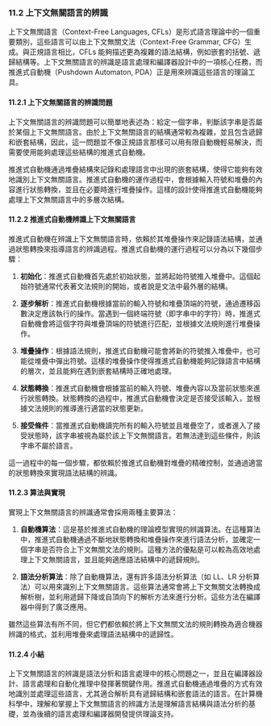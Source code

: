 ### **11.2 上下文無關語言的辨識**

上下文無關語言（Context-Free Languages, CFLs）是形式語言理論中的一個重要類別，這些語言可以由上下文無關文法（Context-Free Grammar, CFG）生成。與正規語言相比，CFLs 能夠描述更為複雜的語法結構，例如嵌套的括號、遞歸結構等。上下文無關語言的辨識是語言處理和編譯器設計中的一項核心任務，而推進式自動機（Pushdown Automaton, PDA）正是用來辨識這些語言的理論工具。

#### **11.2.1 上下文無關語言的辨識問題**

上下文無關語言的辨識問題可以簡單地表述為：給定一個字串，判斷該字串是否屬於某個上下文無關語言。由於上下文無關語言的結構通常較為複雜，並且包含遞歸和嵌套結構，因此，這一問題並不像正規語言那樣可以用有限自動機輕易解決，而需要使用能夠處理這些結構的推進式自動機。

推進式自動機通過堆疊結構來記錄和處理語言中出現的嵌套結構，使得它能夠有效地識別上下文無關語言。推進式自動機的運作過程中，會根據輸入符號和堆疊的內容進行狀態轉換，並且在必要時進行堆疊操作。這樣的設計使得推進式自動機能夠處理上下文無關語言中的多層次結構。

#### **11.2.2 推進式自動機辨識上下文無關語言**

推進式自動機在辨識上下文無關語言時，依賴於其堆疊操作來記錄語法結構，並通過狀態轉換來指導語言的辨識過程。推進式自動機的運行過程可以分為以下幾個步驟：

1. **初始化**：推進式自動機首先處於初始狀態，並將起始符號推入堆疊中。這個起始符號通常代表著文法規則的開始，或者說是文法中最外層的結構。

2. **逐步解析**：推進式自動機根據當前的輸入符號和堆疊頂端的符號，通過遷移函數決定應該執行的操作。當遇到一個終端符號（即字串中的字符）時，推進式自動機會將這個字符與堆疊頂端的符號進行匹配，並根據文法規則進行堆疊操作。

3. **堆疊操作**：根據語法規則，推進式自動機可能會將新的符號推入堆疊中，也可能從堆疊中彈出符號。這樣的堆疊操作使得推進式自動機能夠記錄語言中結構的層次，並且能夠在遇到嵌套結構時正確地處理。

4. **狀態轉換**：推進式自動機會根據當前的輸入符號、堆疊內容以及當前狀態來進行狀態轉換。狀態轉換的過程中，推進式自動機會決定是否接受該輸入，並根據文法規則的推導進行適當的狀態更新。

5. **接受條件**：當推進式自動機讀完所有的輸入符號並且堆疊空了，或者進入了接受狀態時，該字串被視為屬於該上下文無關語言。若無法達到這些條件，則該字串不屬於語言。

這一過程中的每一個步驟，都依賴於推進式自動機對堆疊的精確控制，並通過適當的狀態轉換來實現語法結構的辨識。

#### **11.2.3 算法與實現**

實現上下文無關語言的辨識通常會採用兩種主要算法：

1. **自動機算法**：這是基於推進式自動機的理論模型實現的辨識算法。在這種算法中，推進式自動機通過不斷地狀態轉換和堆疊操作來進行語法分析，並確定一個字串是否符合上下文無關文法的規則。這種方法的優點是可以較為高效地處理上下文無關語言，並且能夠適應語法結構中的遞歸規則。

2. **語法分析算法**：除了自動機算法，還有許多語法分析算法（如 LL、LR 分析算法）可以用來識別上下文無關語言。這些算法通常會將上下文無關文法轉換成解析樹，並利用遞歸下降或自頂向下的解析方法來進行分析。這些方法在編譯器中得到了廣泛應用。

雖然這些算法有所不同，但它們都依賴於將上下文無關文法的規則轉換為適合機器辨識的格式，並利用堆疊來處理語法結構中的遞歸性。

#### **11.2.4 小結**

上下文無關語言的辨識是語法分析和語言處理中的核心問題之一，並且在編譯器設計、語言處理和自動化推理中發揮著關鍵作用。推進式自動機通過堆疊的方式有效地識別並處理這些語言，尤其適合解析具有遞歸結構和嵌套語法的語言。在計算機科學中，理解和掌握上下文無關語言的辨識方法是理解語言結構與語法分析的基礎，並為後續的語言處理和編譯器開發提供理論支持。